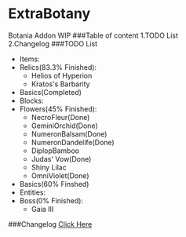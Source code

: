 # ExtraBotany
Botania Addon WIP
###Table of content
1.TODO List<br>
2.Changelog
###TODO List
 * Items:
  * Relics(83.3% Finished):
    * Helios of Hyperion 
    * Kratos's Barbarity
  * Basics(Completed)
 * Blocks:
  * Flowers(45% Finished):
    * NecroFleur(Done)
    * GeminiOrchid(Done)
    * NumeronBalsam(Done)
    * NumeronDandelife(Done)
    * DiplopBamboo
    * Judas' Vow(Done)
    * Shiny Lilac
    * OmniViolet(Done)
  * Basics(60% Finshed)
 * Entities:
  * Boss(0% Finished):
    * Gaia III<br>
   
###Changelog
[Click Here](https://github.com/ExtraMeteorP/ExtraBotany/blob/master/changelog.md) 